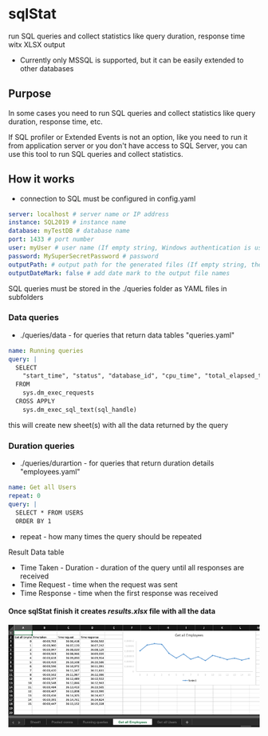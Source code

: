 # sqlStat

run SQL queries and collect statistics like query duration, response time witx XLSX output

- Currently only MSSQL is supported, but it can be easily extended to other databases

## Purpose

In some cases you need to run SQL queries and collect statistics like query duration, response time, etc.

If SQL profiler or Extended Events is not an option, like you need to run it from application server or you don't have access to SQL Server, you can use this tool to run SQL queries and collect statistics.

## How it works

- connection to SQL must be configured in config.yaml

```YAML
server: localhost # server name or IP address
instance: SQL2019 # instance name
database: myTestDB # database name
port: 1433 # port number
user: myUser # user name (If empty string, Windows authentication is used)
password: MySuperSecretPassword # password
outputPath: # output path for the generated files (If empty string, the files are generated in the current directory)
outputDateMark: false # add date mark to the output file names
```

SQL queries must be stored in the ./queries folder as YAML files in subfolders

### Data queries

- ./queries/data - for queries that return data tables "queries.yaml"

```YAML
name: Running queries
query: |
  SELECT
    "start_time", "status", "database_id", "cpu_time", "total_elapsed_time", "text"
  FROM
    sys.dm_exec_requests
  CROSS APPLY
    sys.dm_exec_sql_text(sql_handle)
```

this will create new sheet(s) with all the data returned by the query

### Duration queries

- ./queries/durartion - for queries that return duration details "employees.yaml"

```YAML
name: Get all Users
repeat: 0
query: |
  SELECT * FROM USERS
  ORDER BY 1
```

- repeat - how many times the query should be repeated

Result Data table

- Time Taken - Duration - duration of the query until all responses are received
- Time Request - time when the request was sent
- Time Response - time when the first response was received

#### Once sqlStat finish it creates **_results.xlsx_** file with all the data

![screenshot](./screenshot.png)
